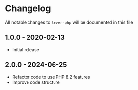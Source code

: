 # Changelog

All notable changes to `lever-php` will be documented in this file

## 1.0.0 - 2020-02-13

- Initial release

## 2.0.0 - 2024-06-25

- Refactor code to use PHP 8.2 features
- Improve code structure
